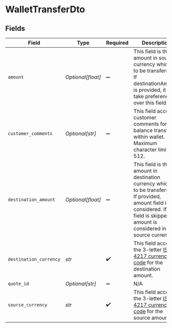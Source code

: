 # WalletTransferDto


## Fields

| Field                                                                                                                                                                                        | Type                                                                                                                                                                                         | Required                                                                                                                                                                                     | Description                                                                                                                                                                                  | Example                                                                                                                                                                                      |
| -------------------------------------------------------------------------------------------------------------------------------------------------------------------------------------------- | -------------------------------------------------------------------------------------------------------------------------------------------------------------------------------------------- | -------------------------------------------------------------------------------------------------------------------------------------------------------------------------------------------- | -------------------------------------------------------------------------------------------------------------------------------------------------------------------------------------------- | -------------------------------------------------------------------------------------------------------------------------------------------------------------------------------------------- |
| `amount`                                                                                                                                                                                     | *Optional[float]*                                                                                                                                                                            | :heavy_minus_sign:                                                                                                                                                                           | This field is the amount in source currency which is to be transferred. If destinationAmount is provided, it will take preference over this field.                                           | 10                                                                                                                                                                                           |
| `customer_comments`                                                                                                                                                                          | *Optional[str]*                                                                                                                                                                              | :heavy_minus_sign:                                                                                                                                                                           | This field accepts customer comments for the balance transfer within wallet.<br/>Maximum character limit is 512.                                                                             | Changed SGD to INR during Travel                                                                                                                                                             |
| `destination_amount`                                                                                                                                                                         | *Optional[float]*                                                                                                                                                                            | :heavy_minus_sign:                                                                                                                                                                           | This field is the amount in destination currency which is to be transferred. If provided, amount field is not considered. If this field is skipped, amount is considered in source currency. | 20                                                                                                                                                                                           |
| `destination_currency`                                                                                                                                                                       | *str*                                                                                                                                                                                        | :heavy_check_mark:                                                                                                                                                                           | This field accepts the 3-letter [ISO-4217 currency code](https://www.iso.org/iso-4217-currency-codes.html) for the destination amount.                                                       | INR                                                                                                                                                                                          |
| `quote_id`                                                                                                                                                                                   | *Optional[str]*                                                                                                                                                                              | :heavy_minus_sign:                                                                                                                                                                           | N/A                                                                                                                                                                                          | UUID                                                                                                                                                                                         |
| `source_currency`                                                                                                                                                                            | *str*                                                                                                                                                                                        | :heavy_check_mark:                                                                                                                                                                           | This field accepts the 3-letter [ISO-4217 currency code](https://www.iso.org/iso-4217-currency-codes.html) for the source amount.                                                            | SGD                                                                                                                                                                                          |